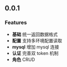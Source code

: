 ## 0.0.1

### Features

- **基础** 统一返回数据格式
- **配置** 支持多环境配置读取
- **mysql** 增加 mysql 连接
- **认证** 完善双 token 机制
- **角色** CRUD
